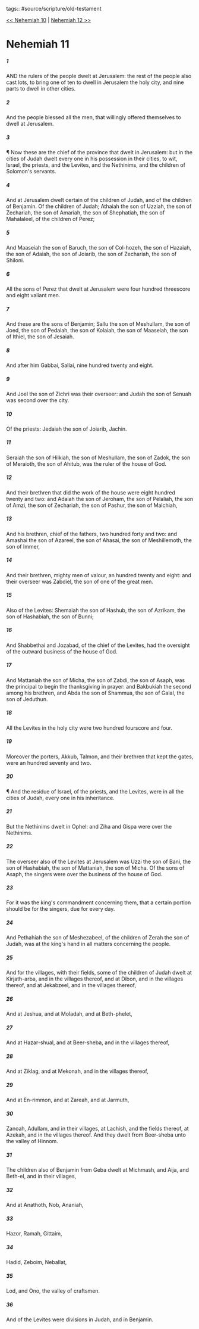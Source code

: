 tags:: #source/scripture/old-testament

[<< Nehemiah 10](old-testament/16_Nehemiah/Nehemiah_10.md) | [Nehemiah 12 >>](old-testament/16_Nehemiah/Nehemiah_12.md)

# Nehemiah 11

##### 1

AND the rulers of the people dwelt at Jerusalem: the rest of the people also cast lots, to bring one of ten to dwell in Jerusalem the holy city, and nine parts to dwell in other cities.

##### 2

And the people blessed all the men, that willingly offered themselves to dwell at Jerusalem.

##### 3

¶ Now these are the chief of the province that dwelt in Jerusalem: but in the cities of Judah dwelt every one in his possession in their cities, to wit, Israel, the priests, and the Levites, and the Nethinims, and the children of Solomon's servants.

##### 4

And at Jerusalem dwelt certain of the children of Judah, and of the children of Benjamin. Of the children of Judah; Athaiah the son of Uzziah, the son of Zechariah, the son of Amariah, the son of Shephatiah, the son of Mahalaleel, of the children of Perez;

##### 5

And Maaseiah the son of Baruch, the son of Col-hozeh, the son of Hazaiah, the son of Adaiah, the son of Joiarib, the son of Zechariah, the son of Shiloni.

##### 6

All the sons of Perez that dwelt at Jerusalem were four hundred threescore and eight valiant men.

##### 7

And these are the sons of Benjamin; Sallu the son of Meshullam, the son of Joed, the son of Pedaiah, the son of Kolaiah, the son of Maaseiah, the son of Ithiel, the son of Jesaiah.

##### 8

And after him Gabbai, Sallai, nine hundred twenty and eight.

##### 9

And Joel the son of Zichri was their overseer: and Judah the son of Senuah was second over the city.

##### 10

Of the priests: Jedaiah the son of Joiarib, Jachin.

##### 11

Seraiah the son of Hilkiah, the son of Meshullam, the son of Zadok, the son of Meraioth, the son of Ahitub, was the ruler of the house of God.

##### 12

And their brethren that did the work of the house were eight hundred twenty and two: and Adaiah the son of Jeroham, the son of Pelaliah, the son of Amzi, the son of Zechariah, the son of Pashur, the son of Malchiah,

##### 13

And his brethren, chief of the fathers, two hundred forty and two: and Amashai the son of Azareel, the son of Ahasai, the son of Meshillemoth, the son of Immer,

##### 14

And their brethren, mighty men of valour, an hundred twenty and eight: and their overseer was Zabdiel, the son of one of the great men.

##### 15

Also of the Levites: Shemaiah the son of Hashub, the son of Azrikam, the son of Hashabiah, the son of Bunni;

##### 16

And Shabbethai and Jozabad, of the chief of the Levites, had the oversight of the outward business of the house of God.

##### 17

And Mattaniah the son of Micha, the son of Zabdi, the son of Asaph, was the principal to begin the thanksgiving in prayer: and Bakbukiah the second among his brethren, and Abda the son of Shammua, the son of Galal, the son of Jeduthun.

##### 18

All the Levites in the holy city were two hundred fourscore and four.

##### 19

Moreover the porters, Akkub, Talmon, and their brethren that kept the gates, were an hundred seventy and two.

##### 20

¶ And the residue of Israel, of the priests, and the Levites, were in all the cities of Judah, every one in his inheritance.

##### 21

But the Nethinims dwelt in Ophel: and Ziha and Gispa were over the Nethinims.

##### 22

The overseer also of the Levites at Jerusalem was Uzzi the son of Bani, the son of Hashabiah, the son of Mattaniah, the son of Micha. Of the sons of Asaph, the singers were over the business of the house of God.

##### 23

For it was the king's commandment concerning them, that a certain portion should be for the singers, due for every day.

##### 24

And Pethahiah the son of Meshezabeel, of the children of Zerah the son of Judah, was at the king's hand in all matters concerning the people.

##### 25

And for the villages, with their fields, some of the children of Judah dwelt at Kirjath-arba, and in the villages thereof, and at Dibon, and in the villages thereof, and at Jekabzeel, and in the villages thereof,

##### 26

And at Jeshua, and at Moladah, and at Beth-phelet,

##### 27

And at Hazar-shual, and at Beer-sheba, and in the villages thereof,

##### 28

And at Ziklag, and at Mekonah, and in the villages thereof,

##### 29

And at En-rimmon, and at Zareah, and at Jarmuth,

##### 30

Zanoah, Adullam, and in their villages, at Lachish, and the fields thereof, at Azekah, and in the villages thereof. And they dwelt from Beer-sheba unto the valley of Hinnom.

##### 31

The children also of Benjamin from Geba dwelt at Michmash, and Aija, and Beth-el, and in their villages,

##### 32

And at Anathoth, Nob, Ananiah,

##### 33

Hazor, Ramah, Gittaim,

##### 34

Hadid, Zeboim, Neballat,

##### 35

Lod, and Ono, the valley of craftsmen.

##### 36

And of the Levites were divisions in Judah, and in Benjamin.

